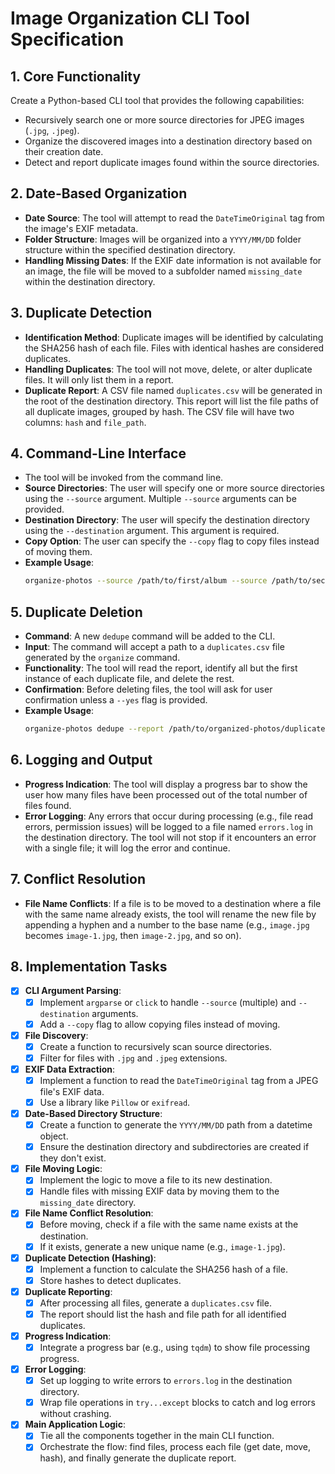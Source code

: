 # Image Organization CLI Tool Specification

## 1. Core Functionality

Create a Python-based CLI tool that provides the following capabilities:
- Recursively search one or more source directories for JPEG images (`.jpg`, `.jpeg`).
- Organize the discovered images into a destination directory based on their creation date.
- Detect and report duplicate images found within the source directories.

## 2. Date-Based Organization

- **Date Source**: The tool will attempt to read the `DateTimeOriginal` tag from the image's EXIF metadata.
- **Folder Structure**: Images will be organized into a `YYYY/MM/DD` folder structure within the specified destination directory.
- **Handling Missing Dates**: If the EXIF date information is not available for an image, the file will be moved to a subfolder named `missing_date` within the destination directory.

## 3. Duplicate Detection

- **Identification Method**: Duplicate images will be identified by calculating the SHA256 hash of each file. Files with identical hashes are considered duplicates.
- **Handling Duplicates**: The tool will not move, delete, or alter duplicate files. It will only list them in a report.
- **Duplicate Report**: A CSV file named `duplicates.csv` will be generated in the root of the destination directory. This report will list the file paths of all duplicate images, grouped by hash. The CSV file will have two columns: `hash` and `file_path`.

## 4. Command-Line Interface

- The tool will be invoked from the command line.
- **Source Directories**: The user will specify one or more source directories using the `--source` argument. Multiple `--source` arguments can be provided.
- **Destination Directory**: The user will specify the destination directory using the `--destination` argument. This argument is required.
- **Copy Option**: The user can specify the `--copy` flag to copy files instead of moving them.
- **Example Usage**:
  ```bash
  organize-photos --source /path/to/first/album --source /path/to/second/album --destination /path/to/organized-photos --copy
  ```

## 5. Duplicate Deletion

- **Command**: A new `dedupe` command will be added to the CLI.
- **Input**: The command will accept a path to a `duplicates.csv` file generated by the `organize` command.
- **Functionality**: The tool will read the report, identify all but the first instance of each duplicate file, and delete the rest.
- **Confirmation**: Before deleting files, the tool will ask for user confirmation unless a `--yes` flag is provided.
- **Example Usage**:
  ```bash
  organize-photos dedupe --report /path/to/organized-photos/duplicates.csv
  ```

## 6. Logging and Output

- **Progress Indication**: The tool will display a progress bar to show the user how many files have been processed out of the total number of files found.
- **Error Logging**: Any errors that occur during processing (e.g., file read errors, permission issues) will be logged to a file named `errors.log` in the destination directory. The tool will not stop if it encounters an error with a single file; it will log the error and continue.

## 7. Conflict Resolution

- **File Name Conflicts**: If a file is to be moved to a destination where a file with the same name already exists, the tool will rename the new file by appending a hyphen and a number to the base name (e.g., `image.jpg` becomes `image-1.jpg`, then `image-2.jpg`, and so on).

## 8. Implementation Tasks

- [x] **CLI Argument Parsing**:
  - [x] Implement `argparse` or `click` to handle `--source` (multiple) and `--destination` arguments.
  - [x] Add a `--copy` flag to allow copying files instead of moving.
- [x] **File Discovery**:
  - [x] Create a function to recursively scan source directories.
  - [x] Filter for files with `.jpg` and `.jpeg` extensions.
- [x] **EXIF Data Extraction**:
  - [x] Implement a function to read the `DateTimeOriginal` tag from a JPEG file's EXIF data.
  - [x] Use a library like `Pillow` or `exifread`.
- [x] **Date-Based Directory Structure**:
  - [x] Create a function to generate the `YYYY/MM/DD` path from a datetime object.
  - [x] Ensure the destination directory and subdirectories are created if they don't exist.
- [x] **File Moving Logic**:
  - [x] Implement the logic to move a file to its new destination.
  - [x] Handle files with missing EXIF data by moving them to the `missing_date` directory.
- [x] **File Name Conflict Resolution**:
  - [x] Before moving, check if a file with the same name exists at the destination.
  - [x] If it exists, generate a new unique name (e.g., `image-1.jpg`).
- [x] **Duplicate Detection (Hashing)**:
  - [x] Implement a function to calculate the SHA256 hash of a file.
  - [x] Store hashes to detect duplicates.
- [x] **Duplicate Reporting**:
  - [x] After processing all files, generate a `duplicates.csv` file.
  - [x] The report should list the hash and file path for all identified duplicates.
- [x] **Progress Indication**:
  - [x] Integrate a progress bar (e.g., using `tqdm`) to show file processing progress.
- [x] **Error Logging**:
  - [x] Set up logging to write errors to `errors.log` in the destination directory.
  - [x] Wrap file operations in `try...except` blocks to catch and log errors without crashing.
- [x] **Main Application Logic**:
  - [x] Tie all the components together in the main CLI function.
  - [x] Orchestrate the flow: find files, process each file (get date, move, hash), and finally generate the duplicate report.
